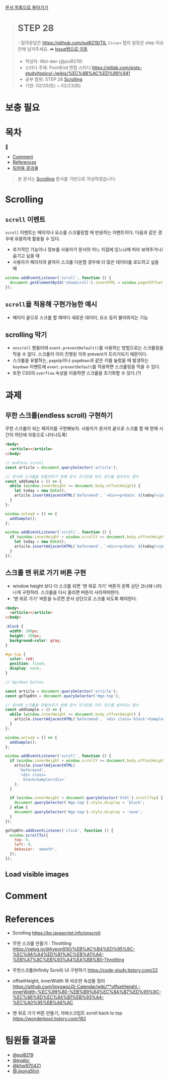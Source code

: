 [문서 목록으로 돌아가기](README.md)

> # STEP 28
>
> 💡질의응답은 <https://github.com/pul8219/TIL> `Issues` 탭의 알맞은 step 이슈안에 남겨주세요. ➡️ [Issue탭으로 이동](https://github.com/pul8219/TIL/issues)
>
> - 작성자: Wol-dan (@pul8219)
> - 스터디 주제: FrontEnd 면접 스터디 <https://gitlab.com/siots-study/topics/-/wikis/%EC%8B%AC%ED%99%941>
> - 공부 범위: STEP 28 [Scrolling](https://ko.javascript.info/onscroll)
> - 기한: 02/20(토) ~ 02/23(화)

# 보충 필요

# 목차

💬

- [Comment](#comment)
- [References](#references)
- [팀원들 결과물‍](#팀원들-결과물)

> 본 문서는 [Scrolling](https://ko.javascript.info/onscroll) 문서를 기반으로 작성하였습니다.

# Scrolling

## `scroll` 이벤트

`scroll` 이벤트는 페이지나 요소를 스크롤링할 때 반응하는 이벤트이다. 다음과 같은 경우에 유용하게 활용될 수 있다.

- 추가적인 기능이나 정보를 사용자가 문서의 어느 지점에 있느냐에 따라 보여주거나/숨기고 싶을 때
- 사용자가 페이지의 끝까지 스크롤 다운할 경우에 더 많은 데이터를 로드하고 싶을 때

```js
window.addEventListener('scroll', function () {
  document.getElementById('showScroll').innerHTML = window.pageYOffset + 'px';
});
```

## `scroll`을 적용해 구현가능한 예시

- 페이지 끝으로 스크롤 할 때마다 새로운 데이터, 요소 등이 불러와지는 기능

## scrolling 막기

- `onscroll` 핸들러에 `event.preventDefault()`를 사용하는 방법으로는 스크롤링을 막을 수 없다. 스크롤이 이미 진행된 이후 prevent가 트리거되기 때문이다.
- 스크롤을 유발하는, `pageUp`이나 `pageDown`과 같은 키를 눌렀을 때 발생하는 `keydown` 이벤트에 `event.preventDefault`를 적용하면 스크롤링을 막을 수 있다.
- 또한 CSS의 `overflow` 속성을 이용하면 스크롤을 초기화할 수 있다.(?)

# 과제

## 무한 스크롤(endless scroll) 구현하기

무한 스크롤이 되는 페이지를 구현해보자. 사용자가 문서의 끝으로 스크롤 할 때 현재 시간이 하단에 자동으로 나타나도록!

```html
<body>
  <article></article>
</body>
```

```js
// endless scroll
const article = document.querySelector('article');

// 문서에 스크롤을 만들어주기 위해 문서 크기만큼 미리 코드를 넣어주는 함수
const addSample = () => {
  while (window.innerHeight >= document.body.offsetHeight) {
    let today = new Date();
    article.insertAdjacentHTML('beforeend', `<div><p>Date: ${today}</p></div>`);
  }
};

window.onload = () => {
  addSample();
};

window.addEventListener('scroll', function () {
  if (window.innerHeight + window.scrollY >= document.body.offsetHeight) {
    let today = new Date();
    article.insertAdjacentHTML('beforeend', `<div><p>Date: ${today}</p></div>`);
  }
});
```

## 스크롤 맨 위로 가기 버튼 구현

- window height 보다 더 스크롤 되면 '맨 위로 가기' 버튼이 왼쪽 상단 코너에 나타나게 구현하라. 스크롤을 다시 올리면 버튼이 사라져야한다.
- '맨 위로 가기' 버튼을 누르면 문서 상단으로 스크롤 되도록 해야한다.

```html
<body>
  <article></article>
</body>
```

```css
.block {
  width: 200px;
  height: 200px;
  background-color: gray;
}

#go-top {
  color: red;
  position: fixed;
  display: none;
}
```

```js
// Up/down button

const article = document.querySelector('article');
const goTopBtn = document.querySelector('#go-top');

// 문서에 스크롤을 만들어주기 위해 문서 크기만큼 미리 코드를 넣어주는 함수
const addSample = () => {
  while (window.innerHeight >= document.body.offsetHeight) {
    article.insertAdjacentHTML('beforeend', `<div class='block'>Sample</div>`);
  }
};

window.onload = () => {
  addSample();
};

window.addEventListener('scroll', function () {
  if (window.innerHeight + window.scrollY >= document.body.offsetHeight) {
    article.insertAdjacentHTML(
      'beforeend',
      `<div class=
        block>Sample</div>`
    );
  }

  if (window.innerHeight < document.querySelector('html').scrollTop) {
    document.querySelector('#go-top').style.display = 'block';
  } else {
    document.querySelector('#go-top').style.display = 'none';
  }
});

goTopBtn.addEventListener('click', function () {
  window.scrollTo({
    top: 0,
    left: 0,
    behavior: 'smooth',
  });
});
```

## Load visible images

# Comment

# References

- Scrolling https://ko.javascript.info/onscroll

- 무한 스크롤 만들기 : Throttling https://velog.io/@hyeon930/%EB%AC%B4%ED%95%9C-%EC%8A%A4%ED%81%AC%EB%A1%A4-%EB%A7%8C%EB%93%A4%EA%B8%B0-Throttling

- 무한스크롤(Infinity Scroll) UI 구현하기 https://code-study.tistory.com/22

- offsetHeight, innerWidth 와 비슷한 속성들 정리 https://github.com/jinyowo/JS-Calendar/wiki/**offsetHeight,-innerWidth-%EC%99%80-%EB%B9%84%EC%8A%B7%ED%95%9C-%EC%86%8D%EC%84%B1%EB%93%A4-%EC%A0%95%EB%A6%AC

- 맨 위로 가기 버튼 만들기, 자바스크립트 scroll back to top https://wonderbout.tistory.com/182

# 팀원들 결과물

- [@pul8219](https://github.com/pul8219/TIL/blob/master/Documents/FrontEnd-Study/step28.md)
- [@eyabc]()
- [@khw970421]()
- [@JeongShin]()
